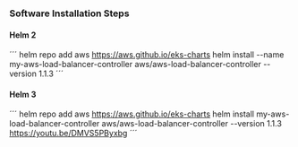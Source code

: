 ### Software Installation Steps

#### Helm 2
´´´
helm repo add aws https://aws.github.io/eks-charts
helm install --name my-aws-load-balancer-controller aws/aws-load-balancer-controller --version 1.1.3
´´´
#### Helm 3
´´´
helm repo add aws https://aws.github.io/eks-charts
helm install my-aws-load-balancer-controller aws/aws-load-balancer-controller --version 1.1.3
https://youtu.be/DMVS5PByxbg
´´´
